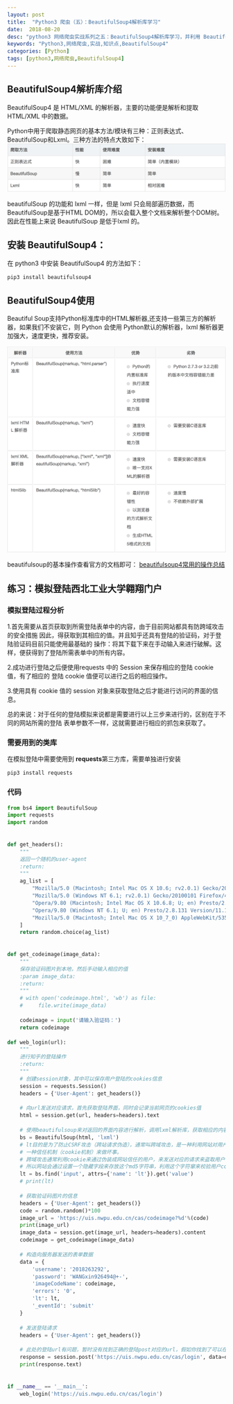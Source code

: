 ```yaml
---
layout: post
title:  "Python3 爬虫（五）：BeautifulSoup4解析库学习"
date:  2018-08-20
desc: "python3 网络爬虫实战系列之五：BeautifulSoup4解析库学习，并利用 BeautifulSoup4解析库来完成模拟登陆"
keywords: "Python3,网络爬虫,实战,知识点,BeautifulSoup4"
categories: [Python]
tags: [python3,网络爬虫,BeautifulSoup4]
---
```


## BeautifulSoup4解析库介绍

BeautifulSoup4 是 HTML/XML 的解析器，主要的功能便是解析和提取 HTML/XML 中的数据。

Python中用于爬取静态网页的基本方法/模块有三种：正则表达式、BeautifulSoup和Lxml。三种方法的特点大致如下：
![python爬虫常用解析器](/assets/images/2018-08/03-python爬虫常用解析器.png)

beautifulSoup 的功能和 lxml 一样，但是 lxml 只会局部遍历数据，而 BeautifulSoup是基于HTML DOM的，所以会载入整个文档来解析整个DOM树。因此在性能上来说 BeautifulSoup 是低于lxml 的。

## 安装 BeautifulSoup4：

在 python3 中安装 BeautifulSoup4 的方法如下：

```bash
pip3 install beautifulsoup4
```

## BeautifulSoup4使用

Beautiful Soup支持Python标准库中的HTML解析器,还支持一些第三方的解析器，如果我们不安装它，则 Python 会使用 Python默认的解析器，lxml 解析器更加强大，速度更快，推荐安装。

![beautifulsoup4使用](/assets/images/2018-08/04-beautifulsoup使用.png)

beautifulsoup的基本操作查看官方的文档即可：
[beautifulsoup4常用的操作总结](https://www.crummy.com/software/BeautifulSoup/bs4/doc/index.zh.html)

## 练习：模拟登陆西北工业大学翱翔门户

### 模拟登陆过程分析

1.首先需要从首页获取到所需登陆表单中的内容，由于目前网站都具有防跨域攻击的安全措施
因此，得获取到其相应的值。并且知乎还具有登陆的验证码，对于登陆验证码目前只能使用最基础的
操作：将其下载下来在手动输入来进行破解。这样，便获得到了登陆所需表单中的所有内容。

2.成功进行登陆之后便使用requests 中的 Session 来保存相应的登陆 cookie 值，有了相应的
登陆 cookie 值便可以进行之后的相应操作。

3.使用具有 cookie 值的 session 对象来获取登陆之后才能进行访问的界面的信息。

总的来说：对于任何的登陆模拟来说都是需要进行以上三步来进行的，区别在于不同的网站所需的登陆
表单参数不一样，这就需要进行相应的抓包来获取了。

### 需要用到的类库

在模拟登陆中需要使用到 **requests**第三方库，需要单独进行安装

```bash
pip3 install requests
```

### 代码

```python
from bs4 import BeautifulSoup
import requests
import random


def get_headers():
    """
    返回一个随机的user-agent
    :return:
    """
    ag_list = [
        "Mozilla/5.0 (Macintosh; Intel Mac OS X 10.6; rv2.0.1) Gecko/20100101 Firefox/4.0.1",
        "Mozilla/5.0 (Windows NT 6.1; rv2.0.1) Gecko/20100101 Firefox/4.0.1",
        "Opera/9.80 (Macintosh; Intel Mac OS X 10.6.8; U; en) Presto/2.8.131 Version/11.11",
        "Opera/9.80 (Windows NT 6.1; U; en) Presto/2.8.131 Version/11.11",
        "Mozilla/5.0 (Macintosh; Intel Mac OS X 10_7_0) AppleWebKit/535.11 (KHTML, like Gecko) Chrome/17.0.963.56 Safari/535.11"
    ]
    return random.choice(ag_list)


def get_codeimage(image_data):
    """
    保存验证码图片到本地，然后手动输入相应的值
    :param image_data:
    :return:
    """
    # with open('codeimage.html', 'wb') as file:
    #     file.write(image_data)

    codeimage = input('请输入验证码：')
    return codeimage

def web_login(url):
    """
    进行知乎的登陆操作
    :return:
    """
    # 创建session对象，其中可以保存用户登陆的cookies信息
    session = requests.Session()
    headers = {'User-Agent': get_headers()}

    # 向url发送对应请求，首先获取登陆界面，同时会记录当前网页的cookies值
    html = session.get(url, headers=headers).text

    # 使用beautifulsoup来对返回的界面内容进行解析，调用lxml解析库，获取相应的内容
    bs = BeautifulSoup(html, 'lxml')
    # lt目的是为了防止CSRF攻击（跨站请求伪造），通常叫跨域攻击，是一种利用网站对用户的
    # 一种信任机制（cookie机制）来做坏事。
    # 跨域攻击通常利用cookie来通过伪装成网站信任的用户，来发送对应的请求来盗取用户信息或者欺骗服务器。
    # 所以网站会通过设置一个隐藏字段来存放这个md5字符串，利用这个字符窜来校验用户cookie和服务器session
    lt = bs.find('input', attrs={'name': 'lt'}).get('value')
    # print(lt)

    # 获取验证码图片的信息
    headers = {'User-Agent': get_headers()}
    code = random.random()*100
    image_url = 'https://uis.nwpu.edu.cn/cas/codeimage?%d'%(code)
    print(image_url)
    image_data = session.get(image_url, headers=headers).content
    codeimage = get_codeimage(image_data)

    # 构造向服务器发送的表单数据
    data = {
        'username':	'2018263292',
        'password': 'WANGxin926494@+-',
        'imageCodeName': codeimage,
        'errors': '0',
        'lt': lt,
        '_eventId':	'submit'
    }

    # 发送登陆请求
    headers = {'User-Agent': get_headers()}

    # 此处的登陆url有问题，暂时没有找到正确的登陆post对应的url，假如你找到了可以在评论区告诉我
    response = session.post('https://uis.nwpu.edu.cn/cas/login', data=data, headers=headers)
    print(response.text)


if __name__ == '__main__':
    web_login('https://uis.nwpu.edu.cn/cas/login')
```